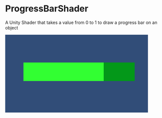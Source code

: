 # ProgressBarShader
A Unity Shader that takes a value from 0 to 1 to draw a progress bar on an object

![progressbarshader](https://github.com/madeinouweland/ProgressBarShader/blob/master/progress.gif)
